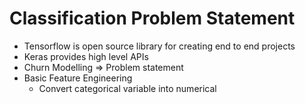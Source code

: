 # Classification Problem Statement

* Tensorflow is open source library for creating end to end projects
* Keras provides high level APIs
* Churn Modelling ⇒ Problem statement
* Basic Feature Engineering
  * Convert categorical variable into numerical
